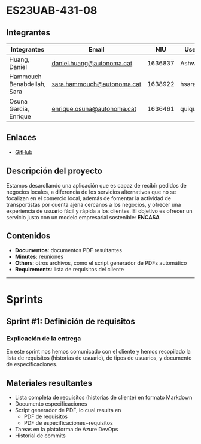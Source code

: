 # ES23UAB-431-08
## Integrantes
|Integrantes| Email | NIU | Username | Rol |
|--|--|--|--|--|
| Huang, Daniel | daniel.huang@autonoma.cat | 1636837 | Ashwrai | Scrum Master
| Hammouch Benabdellah, Sara | sara.hammouch@autonoma.cat | 1638922 | hsara03 | Scrum Member |
| Osuna Garcia, Enrique | enrique.osuna@autonoma.cat | 1636461 | quiquelhappy | Scrum Member |

## Enlaces
-  [GitHub](https://github.com/Ashwrai/ES23UAB-431-08)

## Descripción del proyecto
Estamos desarollando una aplicación que es capaz de recibir pedidos de negocios locales, a diferencia de los servicios alternativos que no se focalizan en el comercio local, además de fomentar la actividad de transportistas por cuenta ajena cercanos a los negocios, y ofrecer una experiencia de usuario fácil y rápida a los clientes. El objetivo es ofrecer un servicio justo con un modelo empresarial sostenible: **__ENCASA__**

## Contenidos
- **Documentos**: documentos PDF resultantes
- **Minutes**: reuniones
- **Others**: otros archivos, como el script generador de PDFs automático
- **Requirements**: lista de requisitos del cliente
---------------
# Sprints
## Sprint #1: Definición de requisitos
### Explicación de la entrega
En este sprint nos hemos comunicado con el cliente y hemos recopilado la lista de requisitos (historias de usuario), de tipos de usuarios, y documento de especificaciones.

## Materiales resultantes
- Lista completa de requisitos (historias de cliente) en formato Markdown
- Documento especificaciones
- Script generador de PDF, lo cual resulta en
	- PDF de requisitos
	- PDF de especificaciones+requisitos
- Tareas en la plataforma de Azure DevOps
- Historial de commits
